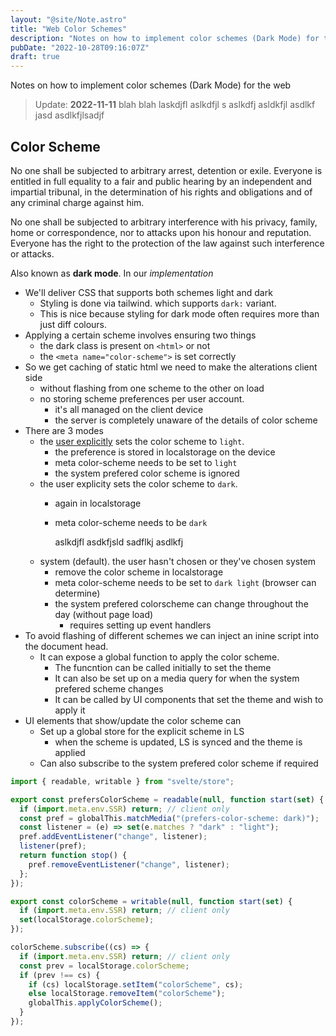 ```yaml
---
layout: "@site/Note.astro"
title: "Web Color Schemes"
description: "Notes on how to implement color schemes (Dark Mode) for the web"
pubDate: "2022-10-28T09:16:07Z"
draft: true
---
```


Notes on how to implement color schemes (Dark Mode) for the web

> Update: **2022-11-11** blah blah laskdjfl aslkdfjl s aslkdfj
> asldkfjl asdlkf jasd asdlkfjlsadjf

## Color Scheme

No one shall be subjected to arbitrary arrest, detention or exile.
Everyone is entitled in full equality to a fair and public hearing by an independent and impartial tribunal, in the determination of his rights and obligations and of any criminal charge against him.

No one shall be subjected to arbitrary interference with his privacy, family, home or correspondence, nor to attacks upon his honour and reputation. Everyone has the right to the protection of the law against such interference or attacks.

Also known as **dark mode**. In our *implementation*

- We'll deliver CSS that supports both schemes light and dark
  - Styling is done via tailwind. which supports `dark:` variant.
  - This is nice because styling for dark mode often requires more than just diff colours.
- Applying a certain scheme involves ensuring two things
  - the dark class is present on `<html>` or not
  - the `<meta name="color-scheme">` is set correctly
- So we get caching of static html we need to make the alterations client side
  - without flashing from one scheme to the other on load
  - no storing scheme preferences per user account. 
    - it's all managed on the client device
    - the server is completely unaware of the details of color scheme
- There are 3 modes
  - the [user explicitly](http://www.google.com) sets the color scheme to `light`.
    - the preference is stored in localstorage on the device
    - meta color-scheme needs to be set to `light`
    - the system prefered color scheme is ignored
  - the user explicity sets the color scheme to `dark`.
    - again in localstorage
    - meta color-scheme needs to be `dark`
     
      aslkdjfl asdkfjsld
      sadflkj asdlkfj
  - system (default). the user hasn't chosen or they've chosen system
    - remove the color scheme in localstorage
    - meta color-scheme needs to be set to `dark light` (browser can determine)
    - the system prefered colorscheme can change throughout the day (without page load)
      - requires setting up event handlers
- To avoid flashing of different schemes we can inject an inine script into the document head. 
  - It can expose a global function to apply the color scheme.
    - The funcntion can be called initially to set the theme
    - It can also be set up on a media query for when the system prefered scheme changes
    - It can be called by UI components that set the theme and wish to apply it
- UI elements that show/update the color scheme can 
  - Set up a global store for the explicit scheme in LS
    - when the scheme is updated, LS is synced and the theme is applied
  - Can also subscribe to the system prefered color scheme if required

``` javascript
import { readable, writable } from "svelte/store";

export const prefersColorScheme = readable(null, function start(set) {
  if (import.meta.env.SSR) return; // client only
  const pref = globalThis.matchMedia("(prefers-color-scheme: dark)");
  const listener = (e) => set(e.matches ? "dark" : "light");
  pref.addEventListener("change", listener);
  listener(pref);
  return function stop() {
    pref.removeEventListener("change", listener);
  };
});

export const colorScheme = writable(null, function start(set) {
  if (import.meta.env.SSR) return; // client only
  set(localStorage.colorScheme);
});

colorScheme.subscribe((cs) => {
  if (import.meta.env.SSR) return; // client only
  const prev = localStorage.colorScheme;
  if (prev !== cs) {
    if (cs) localStorage.setItem("colorScheme", cs);
    else localStorage.removeItem("colorScheme");
    globalThis.applyColorScheme();
  }
});
```